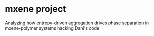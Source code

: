 # mxene project
Analyzing how entropy-driven aggregation drives phase separation in mxene-polymer systems
hacking Dani's code 
